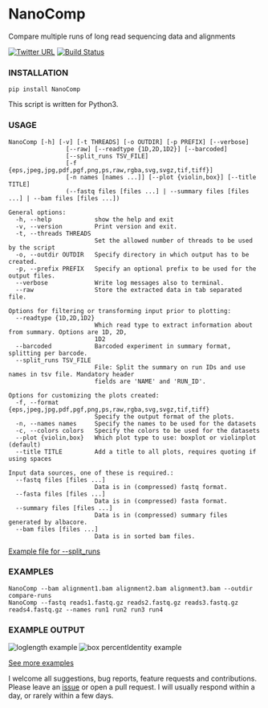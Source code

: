 # NanoComp


Compare multiple runs of long read sequencing data and alignments

[![Twitter URL](https://img.shields.io/twitter/url/https/twitter.com/wouter_decoster.svg?style=social&label=Follow%20%40wouter_decoster)](https://twitter.com/wouter_decoster)
[![Build Status](https://travis-ci.org/wdecoster/nanocomp.svg?branch=master)](https://travis-ci.org/wdecoster/nanocomp)

### INSTALLATION
`pip install NanoComp`  

This script is written for Python3.

### USAGE
```
NanoComp [-h] [-v] [-t THREADS] [-o OUTDIR] [-p PREFIX] [--verbose]
                [--raw] [--readtype {1D,2D,1D2}] [--barcoded]
                [--split_runs TSV_FILE]
                [-f {eps,jpeg,jpg,pdf,pgf,png,ps,raw,rgba,svg,svgz,tif,tiff}]
                [-n names [names ...]] [--plot {violin,box}] [--title TITLE]
                (--fastq files [files ...] | --summary files [files ...] | --bam files [files ...])

General options:
  -h, --help            show the help and exit
  -v, --version         Print version and exit.
  -t, --threads THREADS
                        Set the allowed number of threads to be used by the script
  -o, --outdir OUTDIR   Specify directory in which output has to be created.
  -p, --prefix PREFIX   Specify an optional prefix to be used for the output files.
  --verbose             Write log messages also to terminal.
  --raw                 Store the extracted data in tab separated file.

Options for filtering or transforming input prior to plotting:
  --readtype {1D,2D,1D2}
                        Which read type to extract information about from summary. Options are 1D, 2D,
                        1D2
  --barcoded            Barcoded experiment in summary format, splitting per barcode.
  --split_runs TSV_FILE
                        File: Split the summary on run IDs and use names in tsv file. Mandatory header
                        fields are 'NAME' and 'RUN_ID'.

Options for customizing the plots created:
  -f, --format {eps,jpeg,jpg,pdf,pgf,png,ps,raw,rgba,svg,svgz,tif,tiff}
                        Specify the output format of the plots.
  -n, --names names     Specify the names to be used for the datasets
  -c, --colors colors   Specify the colors to be used for the datasets
  --plot {violin,box}   Which plot type to use: boxplot or violinplot (default)
  --title TITLE         Add a title to all plots, requires quoting if using spaces

Input data sources, one of these is required.:
  --fastq files [files ...]
                        Data is in (compressed) fastq format.
  --fasta files [files ...]
                        Data is in (compressed) fasta format.
  --summary files [files ...]
                        Data is in (compressed) summary files generated by albacore.
  --bam files [files ...]
                        Data is in sorted bam files.

```

[Example file for --split_runs](https://github.com/wdecoster/nanocomp/blob/master/extra/split_file.tsv)






### EXAMPLES
```
NanoComp --bam alignment1.bam alignment2.bam alignment3.bam --outdir compare-runs
NanoComp --fastq reads1.fastq.gz reads2.fastq.gz reads3.fastq.gz reads4.fastq.gz --names run1 run2 run3 run4
```


### EXAMPLE OUTPUT
![loglength example](https://github.com/wdecoster/nanocomp/blob/master/examples/NanoComp_log_length.png)
![box percentIdentity example](https://github.com/wdecoster/nanocomp/blob/master/examples/box_NanoComp_percentIdentity.png)

[See more examples](https://github.com/wdecoster/nanocomp/tree/master/examples)

I welcome all suggestions, bug reports, feature requests and contributions. Please leave an [issue](https://github.com/wdecoster/nanocomp/issues) or open a pull request. I will usually respond within a day, or rarely within a few days.
